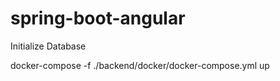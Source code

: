 # spring-boot-angular

Initialize Database

docker-compose -f ./backend/docker/docker-compose.yml up
